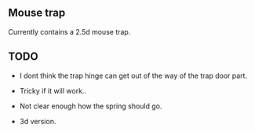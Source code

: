 
## Mouse trap
Currently contains a 2.5d mouse trap.

## TODO

* I dont think the trap hinge can get out of the way of the trap door part.

* Tricky if it will work..

* Not clear enough how the spring should go.

* 3d version.
